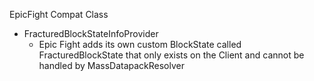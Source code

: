 EpicFight Compat Class

- FracturedBlockStateInfoProvider
    - Epic Fight adds its own custom BlockState called FracturedBlockState that only exists on the Client and cannot be handled by MassDatapackResolver

